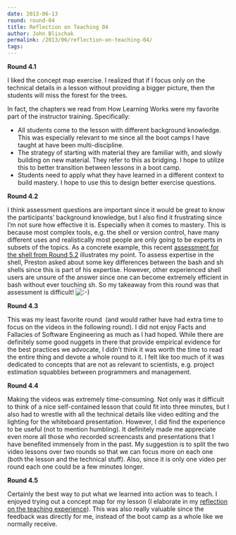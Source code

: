 ```yaml
---
date: 2013-06-13
round: round-04
title: Reflection on Teaching 04
author: John Blischak
permalink: /2013/06/reflection-on-teaching-04/
tags:
---
```

**Round 4.1**

I liked the concept map exercise. I realized that if I focus only on the technical details in a lesson without providing a bigger picture, then the students will miss the forest for the trees.

In fact, the chapters we read from How Learning Works were my favorite part of the instructor training. Specifically:

*   All students come to the lesson with different background knowledge. This was especially relevant to me since all the boot camps I have taught at have been multi-discipline.
*   The strategy of starting with material they are familiar with, and slowly building on new material. They refer to this as bridging. I hope to utilize this to better transition between lessons in a boot camp.
*   Students need to apply what they have learned in a different context to build mastery. I hope to use this to design better exercise questions.

**Round 4.2**

I think assessment questions are important since it would be great to know the participants&#8217; background knowledge, but I also find it frustrating since I&#8217;m not sure how effective it is. Especially when it comes to mastery. This is because most complex tools, e.g. the shell or version control, have many different uses and realistically most people are only going to be experts in subsets of the topics. As a concrete example, this recent [assessment for the shell from Round 5.2][1] illustrates my point. To assess expertise in the shell, Preston asked about some key differences between the bash and sh shells since this is part of his expertise. However, other experienced shell users are unsure of the answer since one can become extremely efficient in bash without ever touching sh. So my takeaway from this round was that assessment is difficult! <img src="http://localhost:8080/wp-includes/images/smilies/icon_smile.gif" alt=":-)" class="wp-smiley" />

**Round 4.3**

This was my least favorite round  (and would rather have had extra time to focus on the videos in the following round). I did not enjoy Facts and Fallacies of Software Engineering as much as I had hoped. While there are definitely some good nuggets in there that provide empirical evidence for the best practices we advocate, I didn&#8217;t think it was worth the time to read the entire thing and devote a whole round to it. I felt like too much of it was dedicated to concepts that are not as relevant to scientists, e.g. project estimation squabbles between programmers and management.

**Round 4.4**

Making the videos was extremely time-consuming. Not only was it difficult to think of a nice self-contained lesson that could fit into three minutes, but I also had to wrestle with all the technical details like video editing and the lighting for the whiteboard presentation. However, I did find the experience to be useful (not to mention humbling). It definitely made me appreciate even more all those who recorded screencasts and presentations that I have benefited immensely from in the past. My suggestion is to split the two video lessons over two rounds so that we can focus more on each one (both the lesson and the technical stuff). Also, since it is only one video per round each one could be a few minutes longer.

**Round 4.5**

Certainly the best way to put what we learned into action was to teach. I enjoyed trying out a concept map for my lesson (I elaborate in my [reflection on the teaching experience][2]). This was also really valuable since the feedback was directly for me, instead of the boot camp as a whole like we normally receive.

 [1]: http://teaching.software-carpentry.org/2013/06/12/shell-assessment/
 [2]: http://teaching.software-carpentry.org/2013/06/12/reflection-on-my-audience-feedback/

